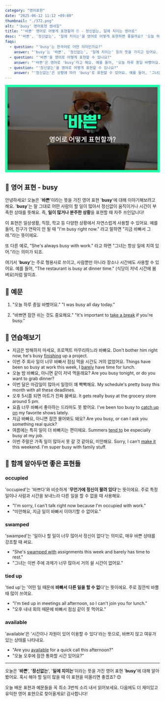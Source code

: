 ```yaml
---
category: "영어표현"
date: "2025-06-12 11:12 +09:00"
thumbnail: "./372.png"
alt: "'busy' 영어표현 썸네일"
title: "'바쁜' 영어로 어떻게 표현할까 ⏰ - 정신없는, 일에 치이는 영어로"
desc: "'바쁜', '정신없는', '일에 치이는'을 영어로 어떻게 표현하면 좋을까요? '오늘 하루 종일 바빴어요.', '바쁘면 잠깐 쉬는 것도 중요해요.' 등을 영어로 표현하는 법을 배워봅시다. 다양한 예문을 통해서 연습하고 본인의 표현으로 만들어 보세요."
faqs:
  - question: "'busy'는 한국어로 어떤 의미인가요?"
    answer: "'busy'는 '바쁜', '정신없는', '일에 치이는' 등의 뜻을 가지고 있어요. 할 일이 많거나 시간이 부족한 상태를 말할 때 사용해요."
  - question: "'바쁜'을 영어로 어떻게 표현할 수 있나요?"
    answer: "'바쁜'은 영어로 'busy'라고 해요. 예를 들어, '오늘 하루 종일 바빴어요.'는 'I was busy all day today.'로 표현할 수 있어요."
  - question: "'정신없는'을 영어로 어떻게 표현할 수 있나요?"
    answer: "'정신없는'은 상황에 따라 'busy'로 표현할 수 있어요. 예를 들어, '그녀는 항상 일에 치여 있어.'는 'She's always busy with work.'로 말할 수 있어요."
---
```


!['busy' 영어표현](./372.png)

## 🌟 영어 표현 - busy

안녕하세요! 오늘은 '**바쁜**'이라는 뜻을 가진 영어 표현 '**busy**'에 대해 이야기해보려고 해요. '**busy**'는 말 그대로 어떤 사람이 할 일이 많아서 정신없이 움직이거나 시간이 부족한 상태를 뜻해요. 즉, **일이 많거나 분주한 상황**을 표현할 때 자주 쓰인답니다!

이 표현은 일상생활, 직장, 학교 등 다양한 상황에서 자연스럽게 사용할 수 있어요. 예를 들어, 친구가 연락이 안 될 때 "I'm busy right now." 라고 말하면 "지금 바빠서 그래."라는 뜻이에요.

또 다른 예로, "She's always busy with work." 라고 하면 "그녀는 항상 일에 치여 있어."라는 의미가 되죠.

여기서 '**busy**'는 주로 형용사로 쓰이고, 사람뿐만 아니라 장소나 시간에도 사용할 수 있어요. 예를 들어, "The restaurant is busy at dinner time." (식당이 저녁 시간에 붐벼요)처럼 말이죠.

## 📖 예문

1. "오늘 하루 종일 바빴어요."
   "I was busy all day today."

2. "바쁘면 잠깐 쉬는 것도 중요해요."
   "It's important to [take a break](/blog/in-english/202.take-a-break/) if you're busy."

## 💬 연습해보기

<ul data-interactive-list>

  <li data-interactive-item>
    <span data-toggler>지금은 방해하지 마세요, 프로젝트 마무리하느라 바빠요.</span>
    <span data-answer>Don't bother him right now, he's busy <a href="/blog/in-english/295.finish/">finishing</a> up a project.</span>
  </li>

  <li data-interactive-item>
    <span data-toggler>이번 주 회사 일이 너무 바빠서 점심 먹을 시간도 거의 없었어요.</span>
    <span data-answer>Things have been so busy at work this week, I <a href="/blog/in-english/078.barely/">barely</a> have time for lunch.</span>
  </li>

  <li data-interactive-item>
    <span data-toggler>오늘 밤 바빠요, 아니면 같이 저녁 먹을래요?</span>
    <span data-answer>Are you busy tonight, or do you want to grab dinner?</span>
  </li>

  <li data-interactive-item>
    <span data-toggler>이번 달은 마감일이 많아서 일정이 꽤 빡빡해요.</span>
    <span data-answer>My schedule's pretty busy this month with all these deadlines.</span>
  </li>

  <li data-interactive-item>
    <span data-toggler>오후 5시쯤 되면 마트가 진짜 붐벼요.</span>
    <span data-answer>It gets really busy at the grocery store around 5 pm.</span>
  </li>

  <li data-interactive-item>
    <span data-toggler>요즘 너무 바빠서 좋아하는 드라마도 못 봤어요.</span>
    <span data-answer>I've been too busy to <a href="/blog/in-english/021.catch-up-on/">catch up on</a> my favorite shows lately.</span>
  </li>

  <li data-interactive-item>
    <span data-toggler>지금 바빠요, 아니면 잠깐 물어봐도 돼요?</span>
    <span data-answer>Are you busy, or can I ask you something real quick?</span>
  </li>

  <li data-interactive-item>
    <span data-toggler>여름에는 특히 일이 더 바빠지는 편이에요.</span>
    <span data-answer>Summers <a href="/blog/in-english/259.tend-to/">tend to</a> be especially busy at my job.</span>
  </li>

  <li data-interactive-item>
    <span data-toggler>이번 주말은 가족 일이 많아서 못 갈 것 같아요, 미안해요.</span>
    <span data-answer>Sorry, I can't <a href="/blog/in-english/244.make-it/">make it</a> this weekend. I'm super busy with family stuff.</span>
  </li>

</ul>

## 🤝 함께 알아두면 좋은 표현들

### occupied

'occupied'는 '바쁘다'와 비슷하게 '**무언가에 정신이 팔려 있다**'는 뜻이에요. 주로 특정 일이나 사람과 시간을 보내느라 다른 일을 할 수 없을 때 사용해요.

- "I'm sorry, I can't talk right now because I'm occupied with work."
- "미안해요, 지금 일이 바빠서 이야기할 수 없어요."

### swamped

'swamped'는 '일이나 할 일이 너무 많아서 정신이 없다'는 의미로, 매우 바쁜 상태를 강조할 때 써요.

- "She's [swamped with](/blog/일-하느라-정신없어-영어표현/) assignments this week and barely has time to rest."
- "그녀는 이번 주에 과제가 너무 많아서 거의 쉴 시간이 없어요."

### tied up

'tied up'는 '어떤 일 때문에 **바빠서 다른 일을 할 수 없**다'는 뜻이에요. 주로 잠깐씩 바쁠 때 많이 쓰여요.

- "I'm tied up in meetings all afternoon, so I can't join you for lunch."
- "오후 내내 회의 때문에 바빠서 점심 같이 못 먹어요."

### available

'available'은 '시간이나 자원이 있어 이용할 수 있다'라는 뜻으로, 바쁘지 않고 여유가 있는 상태를 나타내요.

- "Are you [available](/blog/in-english/188.available/) for a quick call this afternoon?"
- "오늘 오후에 잠깐 통화할 시간 있어요?"

---

오늘은 '**바쁜**', '**정신없는**', '**일에 치이는**'이라는 뜻을 가진 영어 표현 '**busy**'에 대해 알아봤어요. 혹시 해야 할 일이 많을 때 이 표현을 떠올리면 좋겠죠? 😊

오늘 배운 표현과 예문들을 꼭 최소 3번씩 소리 내서 읽어보세요. 다음에도 더 재미있고 유익한 영어 표현으로 찾아올게요! 감사합니다!
